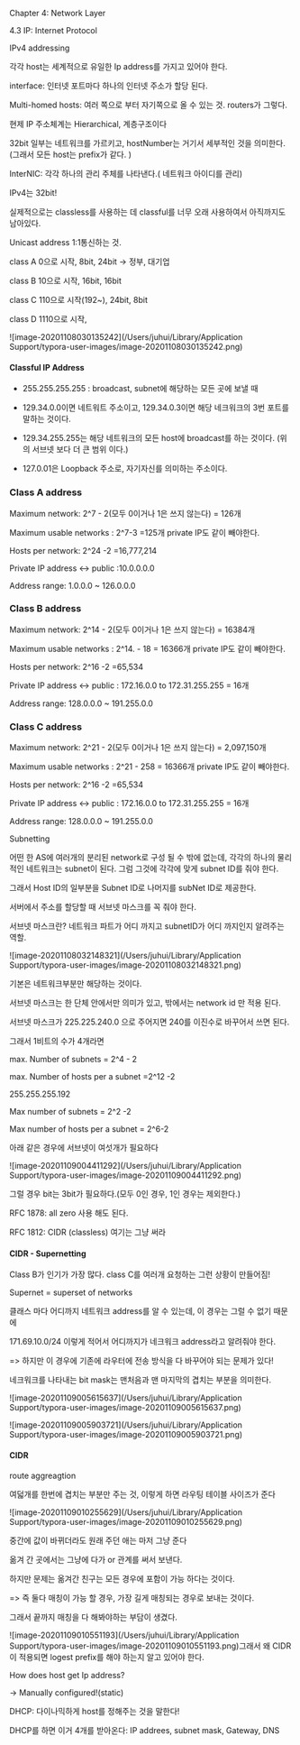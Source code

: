 Chapter 4: Network Layer

4.3 IP: Internet Protocol

IPv4 addressing

각각 host는 세계적으로 유일한 Ip address를 가지고 있어야 한다.

interface: 인터넷 포트마다 하나의 인터넷 주소가 할당 된다.

Multi-homed hosts: 여러 쪽으로 부터 자기쪽으로 올 수 있는 것. routers가 그렇다.



현제 IP 주소체계는 Hierarchical, 계층구조이다

32bit 일부는 네트워크를 가르키고, hostNumber는 거기서 세부적인 것을 의미한다.(그래서 모든 host는 prefix가 같다. )

InterNIC: 각각 하나의 관리 주체를 나타낸다.( 네트워크 아이디를 관리)



IPv4는 32bit!

실제적으로는 classless를 사용하는 데 classful를 너무 오래 사용하여서 아직까지도 남아있다.

Unicast address 1:1통신하는 것.



class A 0으로 시작, 8bit, 24bit -> 정부, 대기업

class B 10으로 시작, 16bit, 16bit

class C 110으로 시작(192~), 24bit, 8bit 

class D 1110으로 시작,

![image-20201108030135242](/Users/juhui/Library/Application Support/typora-user-images/image-20201108030135242.png) 

#### Classful IP Address

- 255.255.255.255 : broadcast, subnet에 해당하는 모든 곳에 보낼 때

- 129.34.0.0이면 네트워트 주소이고, 129.34.0.3이면 해당 네크워크의 3번 포트를 말하는 것이다.

- 129.34.255.255는 해당 네트워크의 모든 host에 broadcast를 하는 것이다. (위의 서브넷 보다 더 큰 범위 이다.)

- 127.0.01은 Loopback 주소로, 자기자신를 의미하는 주소이다.



### Class A address

Maximum network:    2^7 - 2(모두 0이거나 1은 쓰지 않는다)   =  126개

Maximum usable networks :  2^7-3 =125개  private IP도 같이 빼야한다.

Hosts per network: 2^24 -2 =16,777,214

Private IP address <-> public :10.0.0.0.0

Address range: 1.0.0.0 ~ 126.0.0.0



### Class B address

Maximum network:    2^14 - 2(모두 0이거나 1은 쓰지 않는다)   =  16384개

Maximum usable networks :  2^14. - 18 = 16366개  private IP도 같이 빼야한다.

Hosts per network: 2^16 -2 =65,534

Private IP address <-> public : 172.16.0.0 to 172.31.255.255 = 16개

Address range: 128.0.0.0 ~ 191.255.0.0



### Class C address

Maximum network:    2^21 - 2(모두 0이거나 1은 쓰지 않는다)   =  2,097,150개

Maximum usable networks :  2^21 - 258 = 16366개  private IP도 같이 빼야한다.

Hosts per network: 2^16 -2 =65,534

Private IP address <-> public : 172.16.0.0 to 172.31.255.255 = 16개

Address range: 128.0.0.0 ~ 191.255.0.0





Subnetting

어떤 한 AS에 여러개의 분리된 network로 구성 될 수 밖에 없는데, 각각의 하나의 물리적인 네트워크는 subnet이 된다. 그럼 그것에 각각에 맞게 subnet ID를 줘야 한다.  

그래서 Host ID의 일부분을 Subnet ID로 나머지를 subNet ID로 제공한다.

서버에서 주소를 할당할 때 서브넷 마스크를 꼭 줘야 한다. 

서브넷 마스크란? 네트워크 파트가 어디 까지고 subnetID가 어디 까지인지 알려주는 역할.

![image-20201108032148321](/Users/juhui/Library/Application Support/typora-user-images/image-20201108032148321.png)

기본은 네트워크부분만 해당하는 것이다.

서브넷 마스크는 한 단체 안에서만 의미가 있고, 밖에서는 network id 만 적용 된다.



서브넷 마스크가 225.225.240.0 으로 주어지면 240를 이진수로 바꾸어서 쓰면 된다.

그래서 1비트의 수가 4개라면

max. Number of subnets =  2^4 - 2

max. Number of hosts per a subnet =2^12 -2



255.255.255.192

Max number of subnets = 2^2 -2

Max number of hosts per a subnet = 2^6-2



아래 같은 경우에 서브넷이 여섯개가 필요하다

![image-20201109004411292](/Users/juhui/Library/Application Support/typora-user-images/image-20201109004411292.png)

그럴 경우 bit는 3bit가 필요하다.(모두 0인 경우, 1인 경우는 제외한다.)

RFC 1878: all zero 사용 해도 된다.

RFC 1812: CIDR (classless) 여기는 그냥 써라



#### CIDR - Supernetting

Class B가 인기가 가장 많다. class C를 여러개 요청하는 그런 상황이 만들어짐!

Supernet = superset of networks

클래스 마다 어디까지 네트워크 address를 알 수 있는데, 이 경우는 그럴 수 없기 때문에

171.69.10.0/24 이렇게 적어서 어디까지가 네크워크 address라고 알려줘야 한다.

=> 하지만 이 경우에 기존에 라우터에 전송 방식을 다 바꾸어야 되는 문제가 있다!



네크워크를 나타내는 bit mask는 맨처음과 맨 마지막의 겹치는 부분을 의미한다.

![image-20201109005615637](/Users/juhui/Library/Application Support/typora-user-images/image-20201109005615637.png)    

![image-20201109005903721](/Users/juhui/Library/Application Support/typora-user-images/image-20201109005903721.png)



#### CIDR

route aggreagtion

여덟개를 한번에 겹치는 부분만 주는 것, 이렇게 하면 라우팅 테이블 사이즈가 준다

![image-20201109010255629](/Users/juhui/Library/Application Support/typora-user-images/image-20201109010255629.png)

중간에 값이 바뀌더라도 원래 주던 애는 마저 그냥 준다

옮겨 간 곳에서는 그냥에 다가 or 관계를 써서 보낸다.

하지만 문제는 옮겨간 친구는 모든 경우에 포함이 가능 하다는 것이다.

=> 즉 둘다 매칭이 가능 할 경우, 가장 길게 매칭되는 경우로 보내는 것이다.

그래서 끝까지 매칭을 다 해봐야하는 부담이 생겼다.



![image-20201109010551193](/Users/juhui/Library/Application Support/typora-user-images/image-20201109010551193.png)그래서 왜 CIDR이 적용되면 logest prefix를 해야 하는지 알고 있어야 한다. 



How does host get Ip address?

-> Manually configured!(static)

DHCP: 다이나믹하게 host를 정해주는 것을 말한다!

DHCP를 하면 이거 4개를 받아온다: IP addrees, subnet mask, Gateway, DNS





